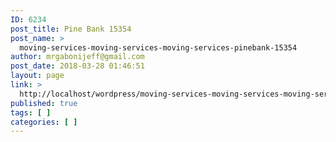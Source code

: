 ```yaml
---
ID: 6234
post_title: Pine Bank 15354
post_name: >
  moving-services-moving-services-moving-services-pinebank-15354
author: mrgabonijeff@gmail.com
post_date: 2018-03-28 01:46:51
layout: page
link: >
  http://localhost/wordpress/moving-services-moving-services-moving-services-pinebank-15354/
published: true
tags: [ ]
categories: [ ]
---
```

